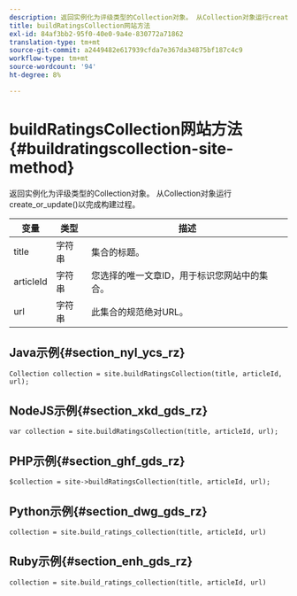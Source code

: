 ```yaml
---
description: 返回实例化为评级类型的Collection对象。 从Collection对象运行create_or_update()以完成构建过程。
title: buildRatingsCollection网站方法
exl-id: 84af3bb2-95f0-40e0-9a4e-830772a71862
translation-type: tm+mt
source-git-commit: a2449482e617939cfda7e367da34875bf187c4c9
workflow-type: tm+mt
source-wordcount: '94'
ht-degree: 8%

---
```


# buildRatingsCollection网站方法{#buildratingscollection-site-method}

返回实例化为评级类型的Collection对象。 从Collection对象运行create_or_update()以完成构建过程。

| 变量 | 类型 | 描述 |
|--- |--- |--- |
| title | 字符串 | 集合的标题。 |
| articleId | 字符串 | 您选择的唯一文章ID，用于标识您网站中的集合。 |
| url | 字符串 | 此集合的规范绝对URL。 |

## Java示例{#section_nyl_ycs_rz}

```
Collection collection = site.buildRatingsCollection(title, articleId, url); 
```

## NodeJS示例{#section_xkd_gds_rz}

```
var collection = site.buildRatingsCollection(title, articleId, url); 
```

## PHP示例{#section_ghf_gds_rz}

```
$collection = site->buildRatingsCollection(title, articleId, url); 
```

## Python示例{#section_dwg_gds_rz}

```
collection = site.build_ratings_collection(title, articleId, url) 
```

## Ruby示例{#section_enh_gds_rz}

```
collection = site.build_ratings_collection(title, articleId, url) 
```
